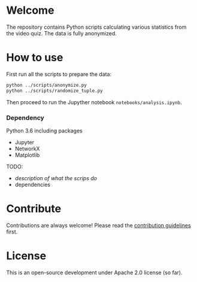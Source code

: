 # Welcome

The repository contains Python scripts calculating various statistics from the video quiz. The data is fully anonymized.

# How to use

First run all the scripts to prepare the data:
```bash
python ../scripts/anonymize.py
python ../scripts/randomize_tuple.py
```
Then proceed to run the Jupyther notebook ```notebooks/analysis.ipynb```.

### Dependency

Python 3.6 including packages
- Jupyter
- NetworkX
- Matplotlib

TODO:
- _description of what the scrips do_
- dependencies

# Contribute

Contributions are always welcome!
Please read the [contribution guidelines](contributing.md) first.

# License

This is an open-source development under Apache 2.0 license (so far).

